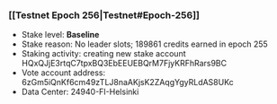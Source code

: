 ### [[Testnet Epoch 256|Testnet#Epoch-256]]
* Stake level: **Baseline**
* Stake reason: No leader slots; 189861 credits earned in epoch 255
* Staking activity: creating new stake account HQxQJjE3rtqC7tpxBQ3EbEEUEBQrM7FjyKRFhRars9BC
* Vote account address: 6zGm5iQnKf6cm49zTLJ8naAKjsK2ZAqgYgyRLdAS8UKc
* Data Center: 24940-FI-Helsinki